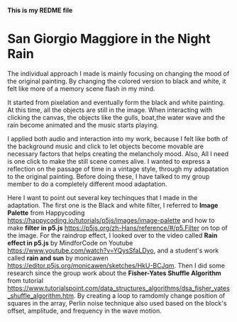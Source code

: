 **This is my REDME file**
# San Giorgio Maggiore in the Night Rain
The individual approach I made is mainly focusing on changing the mood of the original painting. By changing the colored version to black and white, it felt like more of a memory scene flash in my mind. 

It started from pixelation and eventually form the black and white painting. At this time, all the objects are still in the image. When interacting with clicking the canvas, the objects like the gulls, boat,the water wave and the rain become animated and the music starts playing.

I applied both audio and interaction into my work, because I felt like both of the background music and click to let objects become movable are necessary factors that helps creating the melancholy mood. Also, All I need is one click to make the still scene comes alive. I wanted to express a reflection on the passage of time in a vintage style, through my adapatation to the original painting. Before doing these, I have talked to my group member to do a completely different mood adaptation.

Here I want to point out several key techinques that I made in the adaptation. The first one is the Black and white filter, I referred to **Image Palette** from Happycoding https://happycoding.io/tutorials/p5js/images/image-palette and how to make **filter in p5.js** https://p5js.org/zh-Hans/reference/#/p5.Filter on top of the image. For the raindrop effect, I looked over to the video called **Rain effect in p5.js** by MindforCode on Youtube https://www.youtube.com/watch?v=YQysSfaLDyo, and a student's work called **rain and sun** by monicawen https://editor.p5js.org/monicawen/sketches/HkU-BCJqm. Then I did some research since the group work about the **Fisher-Yates Shuffle Algorithm** from tutorial https://www.tutorialspoint.com/data_structures_algorithms/dsa_fisher_yates_shuffle_algorithm.htm. By creating a loop to ramdomly change position of squares in the array, Perlin noise technique also used based on the block's offset, amplitude, and frequency in the wave motion.




